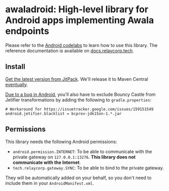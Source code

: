 # awaladroid: High-level library for Android apps implementing Awala endpoints

Please refer to the [Android codelabs](https://codelabs.awala.network/?cat=android) to learn how to use this library. The reference documentation is available on [docs.relaycorp.tech](https://docs.relaycorp.tech/awala-endpoint-android/).

## Install

[Get the latest version from JitPack](https://jitpack.io/#relaycorp/awala-endpoint-android). We'll release it to Maven Central [eventually](https://github.com/relaycorp/awala-endpoint-android/issues/80).

[Due to a bug in Android](https://issuetracker.google.com/issues/159151549), you'll also have to exclude Bouncy Castle from Jetifier transformations by adding the following to `gradle.properties`:

```
# Workaround for https://issuetracker.google.com/issues/159151549
android.jetifier.blacklist = bcprov-jdk15on-1.*.jar
```

## Permissions

This library needs the following Android permissions:

- `android.permission.INTERNET`: To be able to communicate with the private gateway on `127.0.0.1:13276`. **This library does not communicate with the Internet**.
- `tech.relaycorp.gateway.SYNC`: To be able to bind to the private gateway.

They will be automatically added on your behalf, so you don't need to include them in your `AndroidManifest.xml`.
